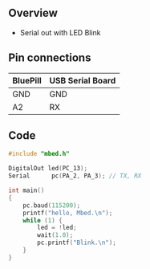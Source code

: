 ## Overview
* Serial out with LED Blink

##  Pin connections
|BluePill  |USB Serial Board  |
|---|---|
|GND  |GND  |
|A2  |RX  |

## Code
```main.c
#include "mbed.h"

DigitalOut led(PC_13);
Serial      pc(PA_2, PA_3); // TX, RX

int main()
{
    pc.baud(115200);
    printf("hello, Mbed.\n");
    while (1) {
        led = !led;
        wait(1.0);
        pc.printf("Blink.\n");
    }
}
```
